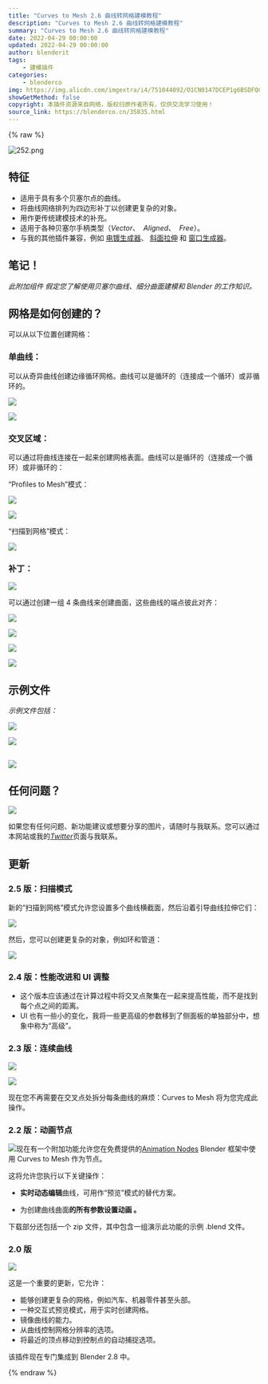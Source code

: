 ```yaml
---
title: "Curves to Mesh 2.6 曲线转网格建模教程"
description: "Curves to Mesh 2.6 曲线转网格建模教程"
summary: "Curves to Mesh 2.6 曲线转网格建模教程"
date: 2022-04-29 00:00:00
updated: 2022-04-29 00:00:00
author: blenderit
tags: 
    - 建模插件
categories:
    - blenderco
img: https://img.alicdn.com/imgextra/i4/751044092/O1CN0147DCEP1g6BSDFQCKC_!!751044092.png
showGetMethod: false
copyright: 本插件资源来自网络，版权归原作者所有，仅供交流学习使用！
source_link: https://blenderco.cn/35835.html
---
```


{% raw %}
<p><img class="aligncenter" src="https://img.alicdn.com/imgextra/i4/751044092/O1CN0147DCEP1g6BSDFQCKC_!!751044092.png" alt="252.png"></p><h2>特征</h2><ul>
<li>适用于具有多个贝塞尔点的曲线。</li>
<li>将曲线网络排列为四边形补丁以创建更复杂的对象。</li>
<li>用作更传统建模技术的补充。</li>
<li>适用于各种贝塞尔手柄类型（<em>Vector</em>、  <em>Aligned</em>、  <em>Free</em>）。</li>
<li>与我的其他插件兼容，例如 <a href="https://blendermarket.com/products/plating-generator-62bad6dc-7b93-48db-8363-0d6b22fbd873">电镀生成器</a>、 <a href="https://blendermarket.com/products/bevelled-extrude">斜面拉伸</a> 和 <a href="https://blendermarket.com/products/window-generator">窗口生成器</a>。</li>
</ul><h2>笔记！</h2><p><i>此附加组件 假定您了解使用贝塞尔曲线、细分曲面建模和 Blender 的工作知识。</i></p><h2>网格是如何创建的？</h2><p>可以从以下位置创建网格：</p><h3>单曲线：</h3><p>可以从奇异曲线创建边缘循环网格。曲线可以是循环的（连接成一个循环）或非循环的。</p><p><img class="fr-fic fr-dib" src="https://s3.amazonaws.com/markets-rails/uploads%2F1519161642128-curves_to_mesh3.gif"></p><p><img class="fr-fic fr-dib" src="https://s3.amazonaws.com/markets-rails/uploads%2F1519163737470-curves_to_mesh10.gif"></p><h3>交叉区域：</h3><p>可以通过将曲线连接在一起来创建网格表面。曲线可以是循环的（连接成一个循环）或非循环的：</p><p>“Profiles to Mesh”模式：</p><p><img class="fr-fic fr-dib" src="https://s3.amazonaws.com/markets-rails/uploads%2F1519161932716-curves_to_mesh4.gif"></p><p><img class="fr-fic fr-dib" src="https://s3.amazonaws.com/markets-rails/uploads%2F1519162092666-curves_to_mesh5.gif"></p><p>“扫描到网格”模式：</p><p><img class="fr-fic fr-dib" src="https://s3.amazonaws.com/markets-rails/uploads%2F1614944447421-c2m_sweep-2.jpg"></p><h3>补丁：</h3><p><img class="fr-fic fr-dib" src="https://s3.amazonaws.com/markets-rails/uploads%2F1561021061758-1561021061757.png"></p><p>可以通过创建一组 4 条曲线来创建曲面，这些曲线的端点彼此对齐：</p><p><img class="fr-fic fr-dib" src="https://s3.amazonaws.com/markets-rails/uploads%2F1560811091415-c2m_2.gif"></p><p><img class="fr-fic fr-dib" src="https://s3.amazonaws.com/markets-rails/uploads%2F1519162987662-curves_to_mesh7.gif"></p><p><img class="fr-fic fr-dib" src="https://s3.amazonaws.com/markets-rails/uploads%2F1519163360041-curves_to_mesh9.gif"></p><p><img class="fr-fic fr-dib" src="https://s3.amazonaws.com/markets-rails/uploads%2F1519162723329-curves_to_mesh6.gif"></p><h2>示例文件</h2><p><em>示例文件包括：</em></p><p><img class="fr-fic fr-dib" src="https://s3.amazonaws.com/markets-rails/uploads%2F1560810733461-c2m_7.gif"></p><p><img class="fr-fic fr-dib" src="https://s3.amazonaws.com/markets-rails/uploads%2F1560810549137-c2m_6.gif"></p><h2><img class="fr-fic fr-dib" src="https://s3.amazonaws.com/markets-rails/uploads%2F1560810861318-c2m_8.gif"></h2><h2>任何问题？</h2><p><img class="fr-fic fr-dib" src="https://s3.amazonaws.com/markets-rails/uploads%2F1521325379770-curves_to_mesh_example1.gif"></p><p>如果您有任何问题、新功能建议或想要分享的图片，请随时与我联系。您可以通过本网站或我的<a href="https://twitter.com/markkingsnorth"><em>Twitter</em></a>页面与我联系。</p><h2>更新</h2><h3>2.5 版：扫描模式</h3><p>新的“扫描到网格”模式允许您设置多个曲线横截面，然后沿着引导曲线拉伸它们：</p><p><img class="fr-fic fr-dib" src="https://s3.amazonaws.com/markets-rails/uploads%2F1614944536295-c2m_sweep-1.jpg"></p><p>然后，您可以创建更复杂的对象，例如环和管道：</p><p><img class="fr-fic fr-dib" src="https://s3.amazonaws.com/markets-rails/uploads%2F1614944579952-c2m_sweep-2.jpg"></p><h3>2.4 版：性能改进和 UI 调整</h3><ul>
<li>这个版本应该通过在计算过程中将交叉点聚集在一起来提高性能，而不是找到每个点之间的距离。</li>
<li>UI 也有一些小的变化，我将一些更高级的参数移到了侧面板的单独部分中，想象中称为“高级”。</li>
</ul><h3>2.3 版：连续曲线</h3><p><img class="fr-fic fr-dib" src="https://s3.amazonaws.com/markets-rails/uploads%2F1592233093795-c2m_multi.gif"></p><p><img class="fr-fic fr-dib" src="https://s3.amazonaws.com/markets-rails/uploads%2F1592245759122-c2m_multi2.gif"></p><p>现在您不再需要在交叉点处拆分每条曲线的麻烦：Curves to Mesh 将为您完成此操作。</p><h3>2.2 版：动画节点</h3><p><img class="fr-fic fr-dib" src="https://s3.amazonaws.com/markets-rails/uploads%2F1580075391818-c2m.gif">现在有一个附加功能允许您在免费提供的<a href="https://animation-nodes.com/">Animation Nodes</a> Blender 框架中使用 Curves to Mesh 作为节点。</p><p>这将允许您执行以下关键操作：</p><ul>
<li><strong>实时动态编辑</strong>曲线，可用作“预览”模式的替代方案。</li>
</ul><ul>
<li>为创建曲线曲面<strong>的所有参数设置动画 。</strong></li>
</ul><p>下载部分还包括一个 zip 文件，其中包含一组演示此功能的示例 .blend 文件。</p><h3>2.0 版</h3><p><img class="fr-fic fr-dib" src="https://s3.amazonaws.com/markets-rails/uploads%2F1560810995409-1560810995409.png"></p><p>这是一个重要的更新，它允许：</p><ul>
<li>能够创建更复杂的网格，例如汽车、机器零件甚至头部。</li>
<li>一种交互式预览模式，用于实时创建网格。</li>
<li>镜像曲线的能力。</li>
<li>从曲线控制网格分辨率的选项。</li>
<li>将最近的顶点移动到控制点的自动捕捉选项。</li>
</ul><p>该插件现在专门集成到 Blender 2.8 中。</p>
<div style="display: none">blenderco</div>
{% endraw %}